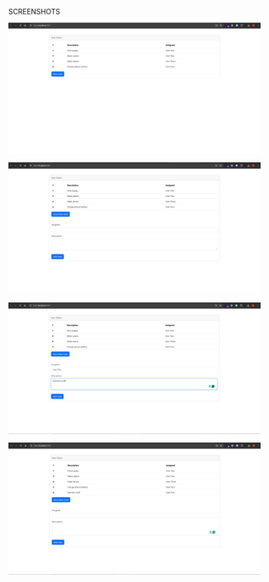 SCREENSHOTS

![Alt text](./Chore-Todo-List-1.png "Screeshot 1")

![Alt text](./Chore-Todo-List-2.png "Screeshot 2")

![Alt text](./Chore-Todo-List-3.png "Screeshot 3")

![Alt text](./Chore-Todo-List-4.png "Screeshot 4")
